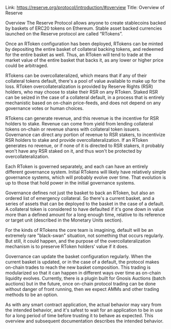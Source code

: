 Link: https://reserve.org/protocol/introduction/#overview
Title: Overview of Reserve

Overview
The Reserve Protocol allows anyone to create stablecoins backed by baskets of ERC20 tokens on Ethereum. Stable asset backed currencies launched on the Reserve protocol are called “RTokens”.

Once an RToken configuration has been deployed, RTokens can be minted by depositing the entire basket of collateral backing tokens, and redeemed for the entire basket as well. Thus, an RToken will tend to trade at the market value of the entire basket that backs it, as any lower or higher price could be arbitraged.

RTokens can be overcollateralized, which means that if any of their collateral tokens default, there's a pool of value available to make up for the loss. RToken overcollateralization is provided by Reserve Rights (RSR) holders, who may choose to stake their RSR on any RToken. Staked RSR can be seized in the case of a collateral default, in a process that is entirely mechanistic based on on-chain price-feeds, and does not depend on any governance votes or human choices.

RTokens can generate revenue, and this revenue is the incentive for RSR holders to stake. Revenue can come from yield from lending collateral tokens on-chain or revenue shares with collateral token issuers. Governance can direct any portion of revenue to RSR stakers, to incentivize RSR holders to stake and provide overcollateralization. If an RToken generates no revenue, or if none of it is directed to RSR stakers, it probably won't have any RSR staked on it, and thus won't be protected by overcollateralization.

Each RToken is governed separately, and each can have an entirely different governance system. Initial RTokens will likely have relatively simple governance systems, which will probably evolve over time. That evolution is up to those that hold power in the initial governance systems.

Governance defines not just the basket to back an RToken, but also an ordered list of emergency collateral. So there's a current basket, and a series of assets that can be deployed to the basket in the case of a default. A collateral token is considered to have defaulted if it's gone down in value more than a defined amount for a long enough time, relative to its reference or target unit (described in the Monetary Units section).

For the kinds of RTokens the core team is imagining, default will be an extremely rare "black-swan" situation, not something that occurs regularly. But still, it could happen, and the purpose of the overcollateralization mechanism is to preserve RToken holders’ value if it does.

Governance can update the basket configuration regularly. When the current basket is updated, or in the case of a default, the protocol makes on-chain trades to reach the new basket composition. This trading is modularized so that it can happen in different ways over time as on-chain liquidity evolves. Currently, there is a plugin built for Gnosis Auctions (batch auctions) but in the future, once on-chain protocol trading can be done without danger of front running, then we expect AMMs and other trading methods to be an option.

As with any smart contract application, the actual behavior may vary from the intended behavior, and it's safest to wait for an application to be in use for a long period of time before trusting it to behave as expected. This overview and subsequent documentation describes the intended behavior.
